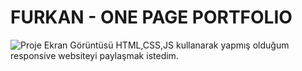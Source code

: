 <h1>FURKAN - ONE PAGE PORTFOLIO</h1>

![Proje Ekran Görüntüsü](https://github.com/furkancetin26/One-Page-Portfolio/issues/1#issue-2615158717)
HTML,CSS,JS kullanarak yapmış olduğum responsive websiteyi paylaşmak istedim.
